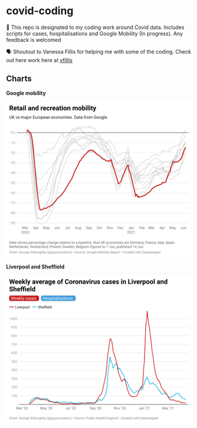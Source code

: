 # covid-coding

📂 This repo is designated to my coding work around Covid data. Includes scripts for cases, hospitalisations and Google Mobility (In progress). Any feedback is welcomed

🗣 Shoutout to Vanessa Fillis for helping me with some of the coding. Check out here work here at [vfillis](https://github.com/vfillis)
<br>

## Charts

**Google mobility**

<img src="/scripts/Google mobility/google-mobility.png">

**Liverpool and Sheffield**

<img src="/scripts/Liverpool and Sheffield/liv-shef-cases.png">
